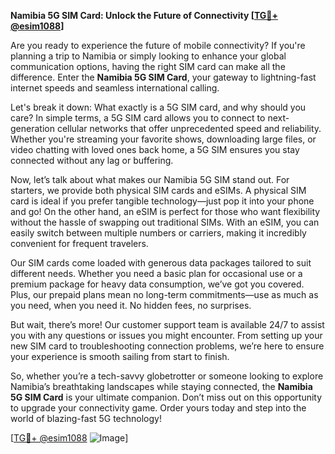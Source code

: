 **Namibia 5G SIM Card: Unlock the Future of Connectivity [[TG💪+ @esim1088](https://t.me/s/esim1088)]**

Are you ready to experience the future of mobile connectivity? If you're planning a trip to Namibia or simply looking to enhance your global communication options, having the right SIM card can make all the difference. Enter the **Namibia 5G SIM Card**, your gateway to lightning-fast internet speeds and seamless international calling.

Let's break it down: What exactly is a 5G SIM card, and why should you care? In simple terms, a 5G SIM card allows you to connect to next-generation cellular networks that offer unprecedented speed and reliability. Whether you're streaming your favorite shows, downloading large files, or video chatting with loved ones back home, a 5G SIM ensures you stay connected without any lag or buffering. 

Now, let’s talk about what makes our Namibia 5G SIM stand out. For starters, we provide both physical SIM cards and eSIMs. A physical SIM card is ideal if you prefer tangible technology—just pop it into your phone and go! On the other hand, an eSIM is perfect for those who want flexibility without the hassle of swapping out traditional SIMs. With an eSIM, you can easily switch between multiple numbers or carriers, making it incredibly convenient for frequent travelers.

Our SIM cards come loaded with generous data packages tailored to suit different needs. Whether you need a basic plan for occasional use or a premium package for heavy data consumption, we’ve got you covered. Plus, our prepaid plans mean no long-term commitments—use as much as you need, when you need it. No hidden fees, no surprises.

But wait, there’s more! Our customer support team is available 24/7 to assist you with any questions or issues you might encounter. From setting up your new SIM card to troubleshooting connection problems, we’re here to ensure your experience is smooth sailing from start to finish.

So, whether you’re a tech-savvy globetrotter or someone looking to explore Namibia’s breathtaking landscapes while staying connected, the **Namibia 5G SIM Card** is your ultimate companion. Don’t miss out on this opportunity to upgrade your connectivity game. Order yours today and step into the world of blazing-fast 5G technology!

[[TG💪+ @esim1088](https://t.me/s/esim1088) ![Image](https://i.postimg.cc/Y0z9fWf4/image.png)]